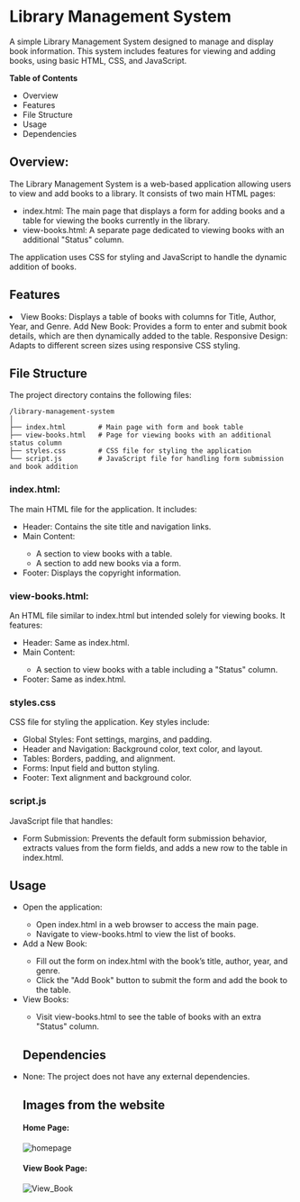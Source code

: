 <h1>Library Management System</h1>

A simple Library Management System designed to manage and display book information. This system includes features for viewing and adding books, using basic HTML, CSS, and JavaScript.

<b>Table of Contents</b>
<ul>
  <li>Overview</li>
  <li>Features</li>
  <li>File Structure</li>
  <li>Usage</li>
  <li>Dependencies</li>
</ul>

<h2>Overview:</h2>
The Library Management System is a web-based application allowing users to view and add books to a library. It consists of two main HTML pages:
<ul>
  <li>index.html: The main page that displays a form for adding books and a table for viewing the books currently in the library.</li>
  <li>view-books.html: A separate page dedicated to viewing books with an additional "Status" column.</li>
</ul>
The application uses CSS for styling and JavaScript to handle the dynamic addition of books.

<h2>Features</h2>
<li>
  View Books: Displays a table of books with columns for Title, Author, Year, and Genre.
  Add New Book: Provides a form to enter and submit book details, which are then dynamically added to the table.
  Responsive Design: Adapts to different screen sizes using responsive CSS styling.
</li>

<h2>File Structure</h2>
The project directory contains the following files:

```
/library-management-system
│
├── index.html        # Main page with form and book table
├── view-books.html   # Page for viewing books with an additional status column
├── styles.css        # CSS file for styling the application
└── script.js         # JavaScript file for handling form submission and book addition
```

<h3>index.html:</h3>
The main HTML file for the application. It includes:
<ul>
  <li>Header: Contains the site title and navigation links.</li>
  <li>Main Content:</li>
  <ul>
    <li>A section to view books with a table.</li>
    <li>A section to add new books via a form.</li>
  </ul>
  <li>Footer: Displays the copyright information.</li>
</ul>
<h3>view-books.html:</h3>
An HTML file similar to index.html but intended solely for viewing books. It features:
<ul>
  <li>Header: Same as index.html.</li>
  <li>Main Content:</li>
  <ul>
    <li>A section to view books with a table including a "Status" column.</li>
  </ul>
  <li>Footer: Same as index.html.</li>
</ul>
<h3>styles.css</h3>
CSS file for styling the application. Key styles include:
<ul>
  <li>Global Styles: Font settings, margins, and padding.</li>
  <li>Header and Navigation: Background color, text color, and layout.</li>
  <li>Tables: Borders, padding, and alignment.</li>
  <li>Forms: Input field and button styling.</li>
  <li>Footer: Text alignment and background color.</li>
</ul>

<h3>script.js</h3>
JavaScript file that handles:
<ul>
  <li>Form Submission: Prevents the default form submission behavior, extracts values from the form fields, and adds a new row to the table in index.html.</li>
</ul>

<h2>Usage</h2>
<ul>
  <li>Open the application:</li>
    <ul>
        <li>Open index.html in a web browser to access the main page.</li>
        <li>Navigate to view-books.html to view the list of books.</li>
    </ul>
  <li>Add a New Book:</li>
    <ul>
      <li>Fill out the form on index.html with the book’s title, author, year, and genre.</li>
      <li>Click the "Add Book" button to submit the form and add the book to the table.</li>
    </ul>
  <li>View Books:</li>
    <ul>
  <li>Visit view-books.html to see the table of books with an extra "Status" column.</li>
</ul>

<h2>Dependencies</h2>
<li>
  None: The project does not have any external dependencies.
</li>

<h2>Images from the website</h2>
<h4>Home Page:</h4>

![homepage](https://github.com/user-attachments/assets/376d46e1-2867-4be4-b92c-0b66c50a9ce9)


<h4>View Book Page:</h4>

![View_Book](https://github.com/user-attachments/assets/481d9dfd-13e5-45ce-830c-324ff6f2bffc)

